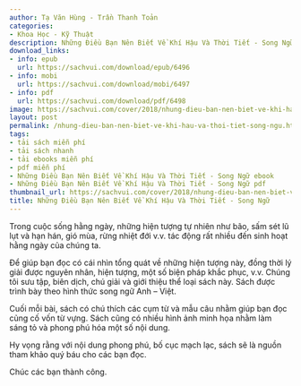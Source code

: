 ```yaml
---
author: Tạ Văn Hùng - Trần Thanh Toản
categories:
- Khoa Học - Kỹ Thuật
description: Những Điều Bạn Nên Biết Về Khí Hậu Và Thời Tiết - Song Ngữ
download_links:
- info: epub
  url: https://sachvui.com/download/epub/6496
- info: mobi
  url: https://sachvui.com/download/mobi/6497
- info: pdf
  url: https://sachvui.com/download/pdf/6498
image: https://sachvui.com/cover/2018/nhung-dieu-ban-nen-biet-ve-khi-hau-va-thoi-tiet-ta-van-hung-tran-thanh-toan.jpg
layout: post
permalink: /nhung-dieu-ban-nen-biet-ve-khi-hau-va-thoi-tiet-song-ngu.html
tags:
- tải sách miễn phí
- tải sách nhanh
- tải ebooks miễn phí
- pdf miễn phí
- Những Điều Bạn Nên Biết Về Khí Hậu Và Thời Tiết - Song Ngữ ebook
- Những Điều Bạn Nên Biết Về Khí Hậu Và Thời Tiết - Song Ngữ pdf
thumbnail_url: https://sachvui.com/cover/2018/nhung-dieu-ban-nen-biet-ve-khi-hau-va-thoi-tiet-ta-van-hung-tran-thanh-toan.jpg
title: Những Điều Bạn Nên Biết Về Khí Hậu Và Thời Tiết - Song Ngữ
---
```


 <div class="item-desc text-justify"> <p>Trong cuộc sống hằng ngày, những hiện tượng tự nhiên như bão, sấm sét lũ lụt và hạn hán, gió mùa, rừng nhiệt đới v.v. tác động rất nhiều đến sinh hoạt hằng ngày của chúng ta.</p><p>Để giúp bạn đọc có cái nhìn tổng quát về những hiện tượng này, đồng thời lý giải được nguyên nhân, hiện tượng, một số biện pháp khắc phục, v.v. Chúng tôi sưu tập, biên dịch, chú giải và giới thiệu thể loại sách này. Sách được trình bày theo hình thức song ngữ Anh – Việt.</p><p>Cuối mỗi bài, sách có chú thích các cụm từ và mẫu câu nhằm giúp bạn đọc củng cố vốn từ vựng. Sách cũng có nhiều hình ảnh minh họa nhằm làm sáng tỏ và phong phú hóa một số nội dung.</p><p>Hy vọng rằng với nội dung phong phú, bố cục mạch lạc, sách sẽ là nguồn tham khảo quý báu cho các bạn đọc.</p><p>Chúc các bạn thành công.</p> </div>